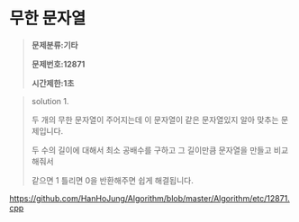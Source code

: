 #  무한 문자열

> **문제분류:기타**
>
> **문제번호:12871**
>
> **시간제한:1초**

> solution 1.
>
> 두 개의 무한 문자열이 주어지는데 이 문자열이 같은 문자열있지 알아 맞추는 문제입니다.
>
> 두 수의 길이에 대해서 최소 공배수를 구하고 그 길이만큼 문자열을 만들고 비교해줘서
>
> 같으면 1 틀리면 0을 반환해주면 쉽게 해결됩니다.

https://github.com/HanHoJung/Algorithm/blob/master/Algorithm/etc/12871.cpp











